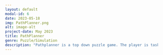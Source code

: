 ```yaml
---
layout: default
modal-id: 6
date: 2023-05-18
img: PathPlanner.png
alt: image-alt
project-date: May 2023
title: PathPlanner
genre: Puzzle/Simulation
description: "Pathplanner is a top down puzzle game. The player is tasked with making paths between two points, attempting to spend as little as possible to connect the points. Download at <a href='http://cs4730.games/games/PathPlanner.zip'>http://cs4730.games/games/PathPlanner.zip</a>"
---
```

